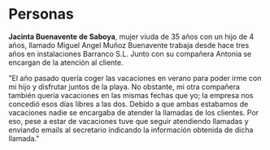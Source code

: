 
# Personas

**Jacinta Buenavente de Saboya**, mujer viuda de 35 años con un hijo de 4 años,
llamado Miguel Angel Muñoz Buenavente trabaja desde hace tres años en instalaciones Barranco S.L.
Junto con su compañera Antonia se encargan de la atención al cliente.

"El año pasado quería coger las vacaciones en verano para poder irme con mi hijo y disfrutar juntos de la playa.
No obstante, mi otra compañera también quería vacaciones en las mismas fechas que yo; la empresa nos concedió
esos días libres a las dos. Debido a que ambas estabamos de vacaciones nadie se encargaba de atender la llamadas
de los clientes. Por eso, pese a estar de vacaciones tuve que seguir atendiendo llamadas y enviando emails
al secretario indicando la información obtenida de dicha llamada."


